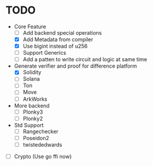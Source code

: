 # TODO

- Core Feature
  - [ ] Add backend special operations
  - [X] Add Metadata from compiler
  - [X] Use bigint instead of u256
  - [ ] Support Generics
  - [ ] Add a patten to write circuit and logic at same time
- Generate verifier and proof for difference platform
  - [X] Solidity
  - [ ] Solana
  - [ ] Ton
  - [ ] Move
  - [ ] ArkWorks
- More backend
  - [ ] Plonky3
  - [ ] Plonky2
- Std Support
  - [ ] Rangechecker
  - [ ] Poseidon2
  - [ ] twistededwards
- [ ] Crypto (Use go ffi now)
